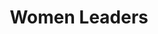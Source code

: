 ---
title: Women Leaders
hero_image: /images/womenTrainingGroupEMIT.webp
bookCover_image: /images/programs/WomenTrainingBook.webp
curriculumSprite_image: /images/sprites/sprite-womenLeaders.webp
id: 1
objective_markdown: >-
  Participants who completed this program will have gained invaluable skills to
  bring hope and transform the communities they serve with renewed
  responsibility.


  &nbsp;


  &nbsp;
motivation: >-
  Women leaders are the lifeblood of African society. EMIT strives to empower
  them to fulfill their significant role on every level of society.
status: current
entrance: No academic qualification is required. Applicants must be recognized as leaders either in their spiritual community, business or politics. Applicants from the grass-roots level to high-impact leaders are accepted. Applicants must be able to attend all classes, pay their tuition and train 10 other leaders.
delivery: Courses are presented face-to-face through a facilitation process in a small group format.
duration: This course consists of 19 subjects and will likely take 3 years to complete.
assessment: Assessment of learning is incorporated within the course material and therefore is done regularly and throughout the program.
certification: The curriculum is designed to address wholistic leadership development to ensure community impact and transformation. It is therefore not an academic qualification. A “Certificate of Completion” is issued at the completion of the program.
graduation: Students graduate after they have attended all classes, trained 10 other leaders and paid their tuition in full. Graduations take place at each local venue.
description_markdown: >-
  Women are placed in leadership and executive level positions at an increasing
  rate. Yet, in Africa, most educational and development programs are focused on
  men. Women are many times encouraged to rather pursue more traditional roles.
  This program is focused entirely on women and their development. It gives
  these leaders the theoretical framework, but also the practical knowledge and
  skills to rise above their circumstances and bring systematic change to the
  communities they serve. The program is designed to address 3 main areas needed
  for transformation – personal and character development, leadership
  development and professional skills development.
  &nbsp;
curricula:
  - title: Basic Computer skills
    objective: This course provides practical computer knowledge and computer skills.
    days_number: 20
    sprite_selection_number: 1
    image_url: https://res.cloudinary.com/sonya-ninja/image/upload/c_crop,f_auto,g_custom,q_auto/v1620879371/emit/images/women/wman-leader-training-workplace_phra3v.jpg
  - title: Biblical Worldview
    objective: >-
      This course examines how animism, polytheism, and secularism all
      contribute to societal worldviews. The course also sets forth a distinctly
      Biblical worldview.
    days_number: 5
    sprite_selection_number: 2
    image_url: https://res.cloudinary.com/sonya-ninja/image/upload/f_auto,q_auto/v1620879366/emit/images/women/african-women-leaders-biblical-world-view_awgdfb.jpg
  - title: Business skills 1
    objective: >-
      This course focuses on how to lead a business meeting, financial planning
      for business and personal budgeting.
    days_number: 16
    sprite_selection_number: 3
    image_url: https://res.cloudinary.com/sonya-ninja/image/upload/c_crop,f_auto,g_custom,q_auto/v1620879363/emit/images/women/Africa-Woman-Leader_hwehtx.jpg
  - title: Business skills 2
    objective: >-
      This course builds on the knowledge gained in Business skills 1 and
      continues by examining principles of entrepreneurship, small business
      ideas and models and negotiation skills.
    days_number: 15
    sprite_selection_number: 4
    image_url: https://res.cloudinary.com/sonya-ninja/image/upload/c_crop,f_auto,g_custom,q_auto/v1620879372/emit/images/women/woman-farmer_fhxctp.jpg
  - title: Emotional Wellness
    objective: >-
      This course examines the nature of emotional trauma including special
      considerations for children, how to respond to the trauma victim, when to
      refer someone to other resources, the biblical call to advocate for the
      voiceless and the critical importance of self-care.
    days_number: 5
    sprite_selection_number: 5
    image_url: https://res.cloudinary.com/sonya-ninja/image/upload/c_crop,f_auto,g_custom,q_auto/v1620879372/emit/images/women/African-women-leaders-hugging_wsyncy.jpg
  - title: Family
    objective: >-
      This course focuses on the wholistic health of the family.  This course
      addresses the importance of a healthy marriage, sexuality and family
      planning, how to raise a balanced child, and our responsibility towards
      seniors, widows and the disabled.
    days_number: 6
    sprite_selection_number: 6
    image_url: https://res.cloudinary.com/sonya-ninja/image/upload/f_auto,q_auto/v1620889599/emit/images/family/African-leadership-mothers_vzn8rl.jpg
  - title: Gender Theory
    objective: >-
      This course is a biblical examination of gender equality and God's
      positive view of women.
    days_number: 22
    sprite_selection_number: 8
    image_url: https://res.cloudinary.com/sonya-ninja/image/upload/c_crop,f_auto,g_custom,q_auto/v1620879370/emit/images/women/African-girsl-and-boys_rbaqle.png
  - title: Health
    objective: >-
      This course provides practical tools to address the health of communities:
      Basic first aid, information about "dreaded deseases," how to maintain
      food hygiene, and the importance of a balanced diet.
    days_number: 10
    sprite_selection_number:
    image_url: https://res.cloudinary.com/sonya-ninja/image/upload/c_crop,f_auto,g_custom,q_auto/v1620882211/emit/images/health/EMIT-heroPoster_pmgek5.jpg
  - title: Introduction to Leadership
    objective: >-
      This is an introductory course to the principles of effective leadership
      and leadership ethics.
    days_number: 7
    sprite_selection_number: 9
    image_url: https://res.cloudinary.com/sonya-ninja/image/upload/c_crop,f_auto,g_custom,q_auto/v1620888009/emit/images/community/EMIT-leaders-community_rxr3k7.jpg
  - title: Leadership Practice
    objective: >-
      This course examines the practices of effective leaders: developing strong
      teamwork, leading yourself, investing in yourself and your team,
      developing good habits, and managing stress.
    days_number: 10
    sprite_selection_number:
    image_url: https://res.cloudinary.com/sonya-ninja/image/upload/c_crop,f_auto,g_custom,q_auto/v1620887837/emit/images/business/africa-leaders-entrepreneurs_ons81d.jpg
  - title: Life skills 1
    objective: >-
      The goal of this course is to help the student articulate a clear vision
      for their life and develop a plan to attain developed goals.
    days_number: 7
    sprite_selection_number: 10
    image_url: https://res.cloudinary.com/sonya-ninja/image/upload/c_crop,f_auto,g_custom,q_auto/v1620879371/emit/images/women/happy-woman-leader-emit-training_c8nywa.jpg
  - title: Life skills 2
    objective: >-
      This course will walk a student through the process of writing a CV, and
      applying for and interviewing for a job. Communication and problem solving
      skills are highlighted and the importance of personal, social, business,
      and electronic etiquette is examined.
    days_number: 15
    sprite_selection_number: 11
    image_url: https://res.cloudinary.com/sonya-ninja/image/upload/c_crop,f_auto,g_custom,q_auto/v1620879369/emit/images/women/africa-2654370_rpaaxc.jpg
  - title: Mentoring
    objective: >-
      We examine Biblical and practical ways to establish healthy and productive
      mentoring relationships.
    days_number: 6
    sprite_selection_number: 12
    image_url: https://res.cloudinary.com/sonya-ninja/image/upload/c_crop,f_auto,g_custom,q_auto/v1620879363/emit/images/women/African-Business-Women_ohqyds.jpg
  - title: Self-Management
    objective: >-
      This course provides a reproducible model for developing and fostering
      healthy interpersonal relationships.  It also emphasizes the importance of
      emotional intelligence, problem solving, creative thinking, and healthy
      self image and confidence.
    days_number: 12
    sprite_selection_number: 13
    image_url: https://res.cloudinary.com/sonya-ninja/image/upload/f_auto,q_auto/v1620887794/emit/images/family/africa-leadership-relationship_ju9gna.jpg
  - title: Time and Project Management
    objective: >-
      This course addresss the importance of good time management skills and
      examines the steps and skills needed to manage a project, big or small,
      effectively.
    days_number: 10
    sprite_selection_number: 14
    image_url: https://res.cloudinary.com/sonya-ninja/image/upload/c_crop,f_auto,g_custom,q_auto/v1620879370/emit/images/women/woman-writing-life-plan_sr55zd.jpg
  - title: The Kingdom of God
    objective: >-
      This course examines the Biblical understanding of the Kingdom and how it
      provides us with an understanding of all that we do for Christ.
    days_number: 10
    sprite_selection_number:
    image_url: https://res.cloudinary.com/sonya-ninja/image/upload/f_auto,q_auto/v1620887799/emit/images/family/EMIT-leaders-rural-africa_inzgvm.jpg
  - title: Understanding the Bible
    objective: >-
      This course will help students understand the Bible and its context as a
      whole: the central message, history, lay out, old & new testament and the
      use of other resources.
    days_number: 10
    sprite_selection_number:
    image_url: https://res.cloudinary.com/sonya-ninja/image/upload/c_crop,f_auto,g_custom,q_auto/v1620879372/emit/images/women/woman-leader-bible_j0glfi.jpg
  - title: Marriage
    objective: >-
      The course examines the Old and New Testament teachings regarding marriage
      as well as sexuality, children, divorce, and remarriage.
    days_number: 10
    sprite_selection_number:
    image_url: https://res.cloudinary.com/sonya-ninja/image/upload/c_crop,f_auto,g_custom,q_auto/v1620879369/emit/images/women/happy-couple-leadership_kdb12q.jpg
---